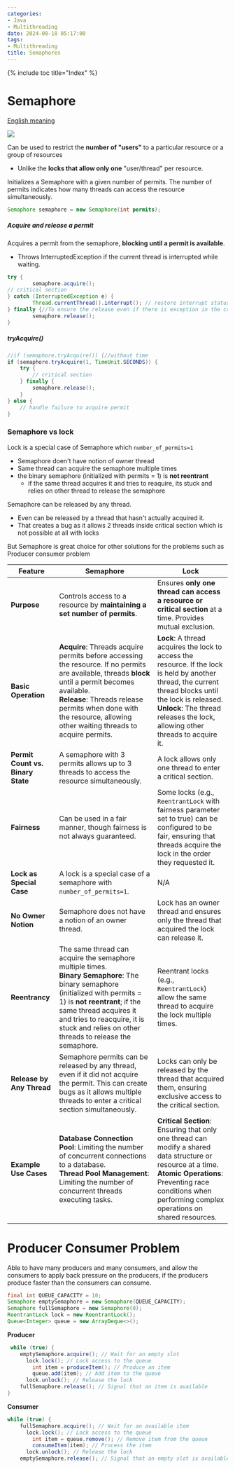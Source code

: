 ```yaml
---
categories:
- Java
- Multithreading
date: 2024-08-18 05:17:00
tags:
- Multithreading
title: Semaphores
---
```


{% include toc title="Index" %}

# Semaphore

[English meaning](https://www.merriam-webster.com/dictionary/semaphore)

![](https://merriam-webster.com/assets/mw/static/art/dict/semaphor.gif)

Can be used to restrict the **number of "users"** to a particular resource or a
group of resources

- Unlike the **locks that allow only one** "user/thread" per resource.

Initializes a Semaphore with a given number of permits. The number of permits
indicates how many
threads can access the resource simultaneously.

```java
Semaphore semaphore = new Semaphore(int permits);
```

##### Acquire and release a permit

Acquires a permit from the semaphore, **blocking until a permit is available**.

- Throws InterruptedException if the current thread is interrupted while
  waiting.

```java
try {
        semaphore.acquire();
// critical section
} catch (InterruptedException e) {
        Thread.currentThread().interrupt(); // restore interrupt status
} finally {//To ensure the release even if there is exception in the critical section
        semaphore.release();
}
```

##### tryAcquire()

```java
//if (semaphore.tryAcquire()) {//without time
if (semaphore.tryAcquire(1, TimeUnit.SECONDS)) {
    try {
        // critical section
    } finally {
        semaphore.release();
    }
} else {
    // handle failure to acquire permit
}
```

### Semaphore vs lock

Lock is a special case of Semaphore which `number_of_permits=1`

- Semaphore doen't have notion of owner thread
- Same thread can acquire the semaphore multiple times
- the binary semaphore (initialized with permits = 1) is **not reentrant**
    - if the same thread acquires it and tries to reaquire, its stuck and relies
      on other thread to release the semaphore

Semaphore can be released by any thread.

- Even can be released by a thread that hasn't actually acquired it.
- That creates a bug as it allows 2 threads inside critical section which is not
  possible at all with locks

But Semaphore is great choice for other solutions for the problems such as
Producer consumer problem

| Feature                           | Semaphore                                                                                                                                                                                                                                                                             | Lock                                                                                                                                                                                                                                         |
|-----------------------------------|---------------------------------------------------------------------------------------------------------------------------------------------------------------------------------------------------------------------------------------------------------------------------------------|----------------------------------------------------------------------------------------------------------------------------------------------------------------------------------------------------------------------------------------------|
| **Purpose**                       | Controls access to a resource by **maintaining a set number of permits**.                                                                                                                                                                                                             | Ensures **only one thread can access a resource or critical section** at a time. Provides mutual exclusion.                                                                                                                                  |
| **Basic Operation**               | **Acquire**: Threads acquire permits before accessing the resource. If no permits are available, threads **block** until a permit becomes available.<br>**Release**: Threads release permits when done with the resource, allowing other waiting threads to acquire permits.          | **Lock**: A thread acquires the lock to access the resource. If the lock is held by another thread, the current thread blocks until the lock is released.<br>**Unlock**: The thread releases the lock, allowing other threads to acquire it. |
| **Permit Count vs. Binary State** | A semaphore with 3 permits allows up to 3 threads to access the resource simultaneously.                                                                                                                                                                                              | A lock allows only one thread to enter a critical section.                                                                                                                                                                                   |
| **Fairness**                      | Can be used in a fair manner, though fairness is not always guaranteed.                                                                                                                                                                                                               | Some locks (e.g., `ReentrantLock` with fairness parameter set to true) can be configured to be fair, ensuring that threads acquire the lock in the order they requested it.                                                                  |
| **Lock as Special Case**          | A lock is a special case of a semaphore with `number_of_permits=1`.                                                                                                                                                                                                                   | N/A                                                                                                                                                                                                                                          |
| **No Owner Notion**               | Semaphore does not have a notion of an owner thread.                                                                                                                                                                                                                                  | Lock has an owner thread and ensures only the thread that acquired the lock can release it.                                                                                                                                                  |
| **Reentrancy**                    | The same thread can acquire the semaphore multiple times.<br>**Binary Semaphore**: The binary semaphore (initialized with permits = 1) is **not reentrant**; if the same thread acquires it and tries to reacquire, it is stuck and relies on other threads to release the semaphore. | Reentrant locks (e.g., `ReentrantLock`) allow the same thread to acquire the lock multiple times.                                                                                                                                            |
| **Release by Any Thread**         | Semaphore permits can be released by any thread, even if it did not acquire the permit. This can create bugs as it allows multiple threads to enter a critical section simultaneously.                                                                                                | Locks can only be released by the thread that acquired them, ensuring exclusive access to the critical section.                                                                                                                              |
| **Example Use Cases**             | **Database Connection Pool**: Limiting the number of concurrent connections to a database.<br>**Thread Pool Management**: Limiting the number of concurrent threads executing tasks.                                                                                                  | **Critical Section**: Ensuring that only one thread can modify a shared data structure or resource at a time.<br>**Atomic Operations**: Preventing race conditions when performing complex operations on shared resources.                   |

# Producer Consumer Problem

Able to have many producers and many consumers, and allow the consumers to apply
back pressure on the producers, if the producers produce faster than the
consumers can consume.

```java
final int QUEUE_CAPACITY = 10;
Semaphore emptySemaphore = new Semaphore(QUEUE_CAPACITY);
Semaphore fullSemaphore = new Semaphore(0);
ReentrantLock lock = new ReentrantLock();
Queue<Integer> queue = new ArrayDeque<>(); 
```

**Producer**

```java
 while (true) {
    emptySemaphore.acquire(); // Wait for an empty slot
      lock.lock(); // Lock access to the queue
        int item = produceItem(); // Produce an item
        queue.add(item); // Add item to the queue
      lock.unlock(); // Release the lock
    fullSemaphore.release(); // Signal that an item is available
}
```

**Consumer**

```java
while (true) {
    fullSemaphore.acquire(); // Wait for an available item
      lock.lock(); // Lock access to the queue
        int item = queue.remove(); // Remove item from the queue
        consumeItem(item); // Process the item
      lock.unlock(); // Release the lock
    emptySemaphore.release(); // Signal that an empty slot is available
```